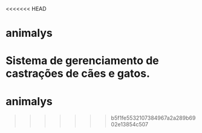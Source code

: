 <<<<<<< HEAD
# animalys
Sistema de gerenciamento de castrações de cães e gatos.
=======
# animalys
>>>>>>> b5f1fe5532107384967a2a289b6902e13854c507
